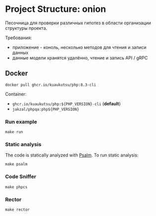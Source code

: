 # Project Structure: onion

Песочница для проверки различных гипотез в области организации структуры проекта.

Требования:
- приложение - коноль, несколько методов для чтения и записи данных
- данные модели хранятся удалённо, чтение и запись API / gRPC

## Docker

```shell
docker pull ghcr.io/kuaukutsu/php:8.3-cli
```

Container:
- `ghcr.io/kuaukutsu/php:${PHP_VERSION}-cli` (**default**)
- `jakzal/phpqa:php${PHP_VERSION}`

### Run example

```shell
make run
```

### Static analysis

The code is statically analyzed with [Psalm](https://psalm.dev/). To run static analysis:

```shell
make psalm
```

### Code Sniffer

```shell
make phpcs
```

### Rector

```shell
make rector
```
